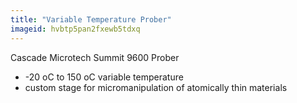 ```yaml
---
title: "Variable Temperature Prober"
imageid: hvbtp5pan2fxewb5tdxq
---
```


Cascade Microtech Summit 9600 Prober

- -20 oC to 150 oC variable temperature
- custom stage for micromanipulation of atomically thin materials
